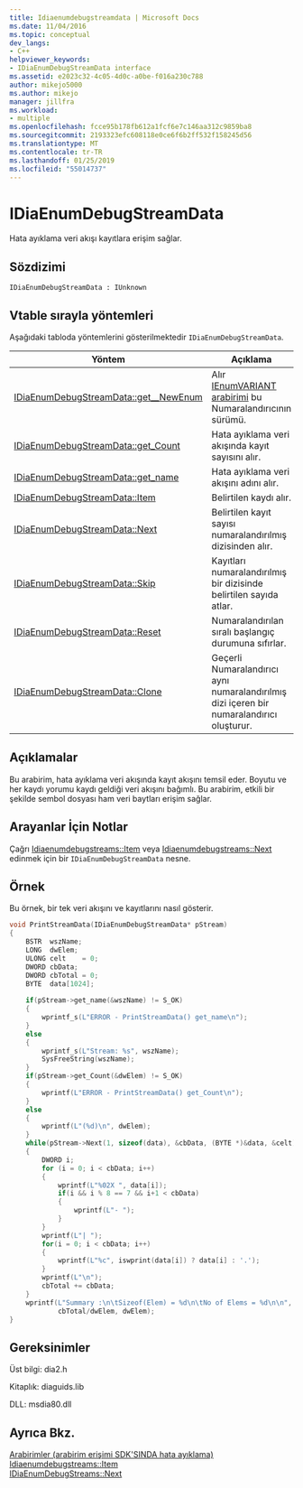 ```yaml
---
title: Idiaenumdebugstreamdata | Microsoft Docs
ms.date: 11/04/2016
ms.topic: conceptual
dev_langs:
- C++
helpviewer_keywords:
- IDiaEnumDebugStreamData interface
ms.assetid: e2023c32-4c05-4d0c-a0be-f016a230c788
author: mikejo5000
ms.author: mikejo
manager: jillfra
ms.workload:
- multiple
ms.openlocfilehash: fcce95b178fb612a1fcf6e7c146aa312c9859ba8
ms.sourcegitcommit: 2193323efc608118e0ce6f6b2ff532f158245d56
ms.translationtype: MT
ms.contentlocale: tr-TR
ms.lasthandoff: 01/25/2019
ms.locfileid: "55014737"
---
```

# <a name="idiaenumdebugstreamdata"></a>IDiaEnumDebugStreamData
Hata ayıklama veri akışı kayıtlara erişim sağlar.  
  
## <a name="syntax"></a>Sözdizimi  
  
```  
IDiaEnumDebugStreamData : IUnknown  
```  
  
## <a name="methods-in-vtable-order"></a>Vtable sırayla yöntemleri  
 Aşağıdaki tabloda yöntemlerini gösterilmektedir `IDiaEnumDebugStreamData`.  
  
|Yöntem|Açıklama|  
|------------|-----------------|  
|[IDiaEnumDebugStreamData::get__NewEnum](../../debugger/debug-interface-access/idiaenumdebugstreamdata-get-newenum.md)|Alır [IEnumVARIANT arabirimi](/previous-versions/windows/desktop/api/oaidl/nn-oaidl-ienumvariant) bu Numaralandırıcının sürümü.|  
|[IDiaEnumDebugStreamData::get_Count](../../debugger/debug-interface-access/idiaenumdebugstreamdata-get-count.md)|Hata ayıklama veri akışında kayıt sayısını alır.|  
|[IDiaEnumDebugStreamData::get_name](../../debugger/debug-interface-access/idiaenumdebugstreamdata-get-name.md)|Hata ayıklama veri akışını adını alır.|  
|[IDiaEnumDebugStreamData::Item](../../debugger/debug-interface-access/idiaenumdebugstreamdata-item.md)|Belirtilen kaydı alır.|  
|[IDiaEnumDebugStreamData::Next](../../debugger/debug-interface-access/idiaenumdebugstreamdata-next.md)|Belirtilen kayıt sayısı numaralandırılmış dizisinden alır.|  
|[IDiaEnumDebugStreamData::Skip](../../debugger/debug-interface-access/idiaenumdebugstreamdata-skip.md)|Kayıtları numaralandırılmış bir dizisinde belirtilen sayıda atlar.|  
|[IDiaEnumDebugStreamData::Reset](../../debugger/debug-interface-access/idiaenumdebugstreamdata-reset.md)|Numaralandırılan sıralı başlangıç durumuna sıfırlar.|  
|[IDiaEnumDebugStreamData::Clone](../../debugger/debug-interface-access/idiaenumdebugstreamdata-clone.md)|Geçerli Numaralandırıcı aynı numaralandırılmış dizi içeren bir numaralandırıcı oluşturur.|  
  
## <a name="remarks"></a>Açıklamalar  
 Bu arabirim, hata ayıklama veri akışında kayıt akışını temsil eder. Boyutu ve her kaydı yorumu kaydı geldiği veri akışını bağımlı. Bu arabirim, etkili bir şekilde sembol dosyası ham veri baytları erişim sağlar.  
  
## <a name="notes-for-callers"></a>Arayanlar İçin Notlar  
 Çağrı [Idiaenumdebugstreams::Item](../../debugger/debug-interface-access/idiaenumdebugstreams-item.md) veya [Idiaenumdebugstreams::Next](../../debugger/debug-interface-access/idiaenumdebugstreams-next.md) edinmek için bir `IDiaEnumDebugStreamData` nesne.  
  
## <a name="example"></a>Örnek  
 Bu örnek, bir tek veri akışını ve kayıtlarını nasıl gösterir.  
  
```C++  
void PrintStreamData(IDiaEnumDebugStreamData* pStream)  
{  
    BSTR  wszName;  
    LONG  dwElem;  
    ULONG celt    = 0;  
    DWORD cbData;  
    DWORD cbTotal = 0;  
    BYTE  data[1024];  
  
    if(pStream->get_name(&wszName) != S_OK)  
    {  
        wprintf_s(L"ERROR - PrintStreamData() get_name\n");  
    }  
    else  
    {  
        wprintf_s(L"Stream: %s", wszName);  
        SysFreeString(wszName);  
    }  
    if(pStream->get_Count(&dwElem) != S_OK)  
    {  
        wprintf(L"ERROR - PrintStreamData() get_Count\n");  
    }  
    else  
    {  
        wprintf(L"(%d)\n", dwElem);  
    }  
    while(pStream->Next(1, sizeof(data), &cbData, (BYTE *)&data, &celt) == S_OK)  
    {  
        DWORD i;  
        for (i = 0; i < cbData; i++)  
        {  
            wprintf(L"%02X ", data[i]);  
            if(i && i % 8 == 7 && i+1 < cbData)  
            {  
                wprintf(L"- ");  
            }  
        }  
        wprintf(L"| ");  
        for(i = 0; i < cbData; i++)  
        {  
            wprintf(L"%c", iswprint(data[i]) ? data[i] : '.');  
        }  
        wprintf(L"\n");  
        cbTotal += cbData;  
    }  
    wprintf(L"Summary :\n\tSizeof(Elem) = %d\n\tNo of Elems = %d\n\n",  
            cbTotal/dwElem, dwElem);  
}  
```  
  
## <a name="requirements"></a>Gereksinimler  
 Üst bilgi: dia2.h  
  
 Kitaplık: diaguids.lib  
  
 DLL: msdia80.dll  
  
## <a name="see-also"></a>Ayrıca Bkz.  
 [Arabirimler (arabirim erişimi SDK'SINDA hata ayıklama)](../../debugger/debug-interface-access/interfaces-debug-interface-access-sdk.md)   
 [Idiaenumdebugstreams::Item](../../debugger/debug-interface-access/idiaenumdebugstreams-item.md)   
 [IDiaEnumDebugStreams::Next](../../debugger/debug-interface-access/idiaenumdebugstreams-next.md)
